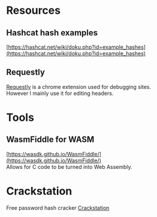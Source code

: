 
# Resources
## Hashcat hash examples
[https://hashcat.net/wiki/doku.php?id=example_hashes](https://hashcat.net/wiki/doku.php?id=example_hashes)


## Requestly
[Requestly](https://chromewebstore.google.com/detail/requestly-open-source-htt/mdnleldcmiljblolnjhpnblkcekpdkpa?pli=1) is a chrome extension used for debugging sites.     
However I mainly use it for editing headers.    


# Tools
## WasmFiddle for WASM
[https://wasdk.github.io/WasmFiddle/](https://wasdk.github.io/WasmFiddle/)     
Allows for C code to be turned into Web Assembly.

# Crackstation
Free password hash cracker
[Crackstation](https://crackstation.net/)